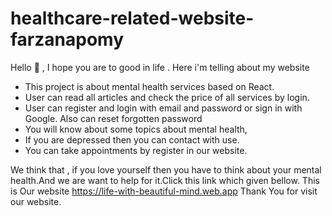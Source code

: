 # healthcare-related-website-farzanapomy

Hello 👋 ,
I hope you are to good in life . Here i'm telling about my website 

* This project is about mental health services based on React.
* User can read all articles and check the price of all services by login.
* User can register and login with email and password or sign in with Google. Also can reset forgotten password
* You will know about some topics about mental health,
* If you are depressed then you can contact with use.
* You can take appointments by register in our website.

We think that , if you love yourself then you have to think about your mental health.And we are want to help for it.Click this link which given bellow.
This is Our website https://life-with-beautiful-mind.web.app
Thank You for visit our website.
